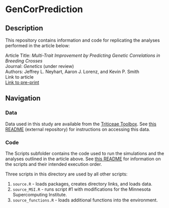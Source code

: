 
<!-- README.md is generated from README.Rmd. Please edit that file -->

# GenCorPrediction

## Description

This repository contains information and code for replicating the
analyses performed in the article below:

Article Title: *Multi-Trait Improvement by Predicting Genetic
Correlations in Breeding Crosses*  
Journal: *Genetics* (under review)  
Authors: Jeffrey L. Neyhart, Aaron J. Lorenz, and Kevin P. Smith  
Link to article  
[Link to pre-print](https://www.biorxiv.org/content/10.1101/593210v1)

## Navigation

### Data

Data used in this study are available from the [Triticeae
Toolbox](https://triticeaetoolbox.org/barley). See [this
README](https://github.com/neyhartj/PopVarVal/tree/master/Data)
(external repository) for instructions on accessing this data.

### Code

The Scripts subfolder contains the code used to run the simulations and
the analyses outlined in the article above. See [this
README](https://github.com/neyhartj/GenCorPrediction/tree/master/Scripts)
for information on the scripts and their intended execution order.

Three scripts in this directory are used by all other scripts:

1.  `source.R` - loads packages, creates directory links, and loads
    data.
2.  `source_MSI.R` - runs script \#1 with modifications for the
    Minnesota Supercomputing Institute.
3.  `source_functions.R` - loads additional functions into the
    environment.
